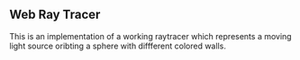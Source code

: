 ## Web Ray Tracer
This is an implementation of a working raytracer which represents a moving light source oribting a sphere with diffferent colored walls. 
